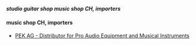 _**studio guitar shop music shop CH, importers**_

#### music shop CH, importers

- [PEK AG - Distributor for Pro Audio Equipment and Musical Instruments](http://www.pek.ch/index.htm)

